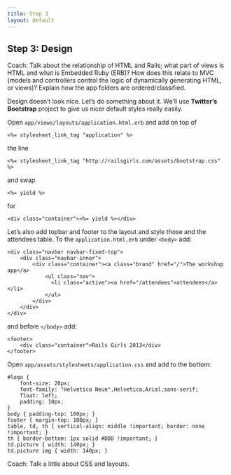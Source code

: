 ```yaml
---
title: Step 3
layout: default
---
```


## Step 3: Design
<p class="lead coach">Coach: Talk about the relationship of HTML and Rails; what part of views is HTML and what is Embedded Ruby (ERB)? How does this relate to MVC (models and controllers control the logic of dynamically generating HTML, or views)? Explain how the app folders are ordered/classified.</p>

Design doesn’t look nice. Let’s do something about it. We’ll use __Twitter’s Bootstrap__ project to give us nicer default styles really easily.

Open `app/views/layouts/application.html.erb` and add on top of

    <%= stylesheet_link_tag "application" %>

the line

    <%= stylesheet_link_tag "http://railsgirls.com/assets/bootstrap.css" %>

and swap

    <%= yield %>

for

    <div class="container"><%= yield %></div>

Let’s also add topbar and footer to the layout and style those and the attendees table. To the `application.html.erb` under `<body>` add:

    <div class="navbar navbar-fixed-top">
        <div class="navbar-inner">
            <div class="container"><a class="brand" href="/">The workshop app</a>
                <ul class="nav">
                  <li class="active"><a href="/attendees">attendees</a></li>
                </ul>
            </div>
        </div>
    </div>

and before `</body>` add:
    
    <footer>
        <div class="container">Rails Girls 2013</div>
    </footer>

Open `app/assets/stylesheets/application.css` and add to the bottom:

    #logo { 
        font-size: 20px;
        font-family: "Helvetica Neue",Helvetica,Arial,sans-serif;
        float: left;
        padding: 10px;
    }
    body { padding-top: 100px; }
    footer { margin-top: 100px; }
    table, td, th { vertical-align: middle !important; border: none !important; }
    th { border-bottom: 1px solid #DDD !important; }
    td.picture { width: 140px; }
    td.picture img { width: 140px; }

<p class="lead coach">Coach: Talk a little about CSS and layouts.</p>
